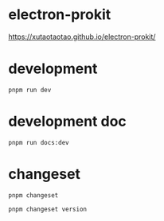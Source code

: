 # electron-prokit

https://xutaotaotao.github.io/electron-prokit/

# development

`pnpm run dev`


# development doc

`pnpm run docs:dev`

# changeset

`pnpm changeset`

`pnpm changeset version`
